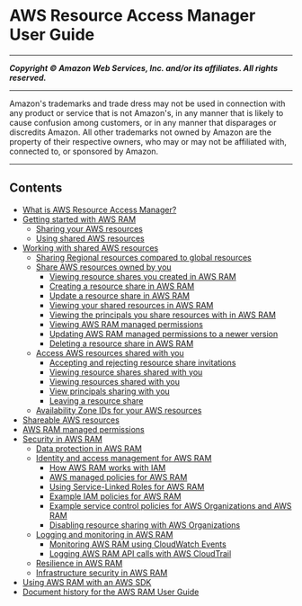 # AWS Resource Access Manager User Guide

-----
*****Copyright &copy; Amazon Web Services, Inc. and/or its affiliates. All rights reserved.*****

-----
Amazon's trademarks and trade dress may not be used in
connection with any product or service that is not Amazon's,
in any manner that is likely to cause confusion among customers,
or in any manner that disparages or discredits Amazon. All other
trademarks not owned by Amazon are the property of their respective
owners, who may or may not be affiliated with, connected to, or
sponsored by Amazon.

-----
## Contents
+ [What is AWS Resource Access Manager?](what-is.md)
+ [Getting started with AWS RAM](getting-started.md)
   + [Sharing your AWS resources](getting-started-sharing.md)
   + [Using shared AWS resources](getting-started-shared.md)
+ [Working with shared AWS resources](working-with.md)
   + [Sharing Regional resources compared to global resources](working-with-regional-vs-global.md)
   + [Share AWS resources owned by you](working-with-sharing.md)
      + [Viewing resource shares you created in AWS RAM](working-with-sharing-view-rs.md)
      + [Creating a resource share in AWS RAM](working-with-sharing-create.md)
      + [Update a resource share in AWS RAM](working-with-sharing-update.md)
      + [Viewing your shared resources in AWS RAM](working-with-sharing-view-sr.md)
      + [Viewing the principals you share resources with in AWS RAM](working-with-sharing-view-principals.md)
      + [Viewing AWS RAM managed permissions](working-with-sharing-view-permissions.md)
      + [Updating AWS RAM managed permissions to a newer version](working-with-sharing-update-permissions.md)
      + [Deleting a resource share in AWS RAM](working-with-sharing-delete.md)
   + [Access AWS resources shared with you](working-with-shared.md)
      + [Accepting and rejecting resource share invitations](working-with-shared-invitations.md)
      + [Viewing resource shares shared with you](working-with-shared-view-rs.md)
      + [Viewing resources shared with you](working-with-shared-view-sr.md)
      + [View principals sharing with you](working-with-shared-view-principals.md)
      + [Leaving a resource share](working-with-shared-leave.md)
   + [Availability Zone IDs for your AWS resources](working-with-az-ids.md)
+ [Shareable AWS resources](shareable.md)
+ [AWS RAM managed permissions](security-ram-permissions.md)
+ [Security in AWS RAM](security.md)
   + [Data protection in AWS RAM](data-protection.md)
   + [Identity and access management for AWS RAM](control-access.md)
      + [How AWS RAM works with IAM](security-iam-policies.md)
      + [AWS managed policies for AWS RAM](security-iam-managed-policies.md)
      + [Using Service-Linked Roles for AWS RAM](security-iam-service-linked-roles.md)
      + [Example IAM policies for AWS RAM](security-iam-policies-examples.md)
      + [Example service control policies for AWS Organizations and AWS RAM](scp.md)
      + [Disabling resource sharing with AWS Organizations](security-disable-sharing-with-orgs.md)
   + [Logging and monitoring in AWS RAM](security-monitoring.md)
      + [Monitoring AWS RAM using CloudWatch Events](using-cloudwatch-events.md)
      + [Logging AWS RAM API calls with AWS CloudTrail](logging-using-cloudtrail.md)
   + [Resilience in AWS RAM](disaster-recovery-resiliency.md)
   + [Infrastructure security in AWS RAM](infrastructure-security.md)
+ [Using AWS RAM with an AWS SDK](sdk-general-info.md)
+ [Document history for the AWS RAM User Guide](doc-history.md)